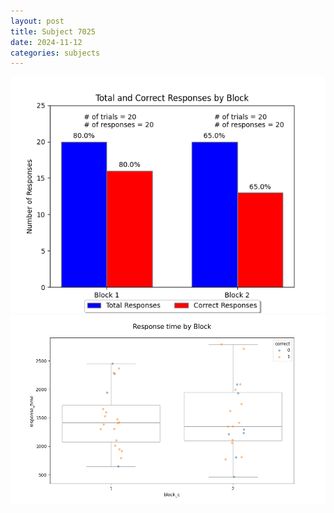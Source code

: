 ```yaml
---
layout: post
title: Subject 7025
date: 2024-11-12
categories: subjects
---
```


![](data/7025/run-6/7025_ATS_responses.png)
![](data/7025/run-6/7025_ATS_rt.png)

